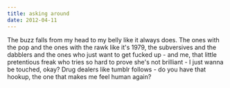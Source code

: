 ```yaml
---
title: asking around
date: 2012-04-11
---
```


The buzz falls from my head to my belly like it always does. The ones with the pop and the ones with the rawk like it's 1979, the subversives and the dabblers and the ones who just want to get fucked up - and me, that little pretentious freak who tries so hard to prove she's not brilliant - I just wanna be touched, okay? Drug dealers like tumblr follows - do you have that hookup, the one that makes me feel human again?
